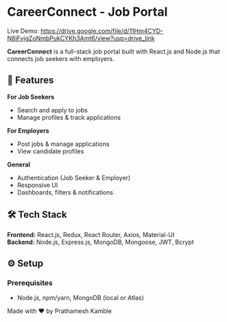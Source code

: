 # CareerConnect - Job Portal

Live Demo: https://drive.google.com/file/d/11Hm4CYD-N8iFvjgZoNmbPukCYKh3Amt6/view?usp=drive_link

**CareerConnect** is a full-stack job portal built with React.js and Node.js that connects job seekers with employers.

## 🚀 Features

**For Job Seekers**  
- Search and apply to jobs  
- Manage profiles & track applications  

**For Employers**  
- Post jobs & manage applications  
- View candidate profiles  

**General**  
- Authentication (Job Seeker & Employer)  
- Responsive UI  
- Dashboards, filters & notifications  

## 🛠 Tech Stack

**Frontend:** React.js, Redux, React Router, Axios, Material-UI  
**Backend:** Node.js, Express.js, MongoDB, Mongoose, JWT, Bcrypt

## ⚙️ Setup

### Prerequisites
- Node.js, npm/yarn, MongoDB (local or Atlas)

Made with ❤️ by Prathamesh Kamble
